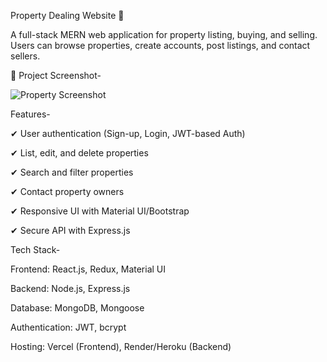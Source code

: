 Property Dealing Website 🏡

A full-stack MERN web application for property listing, buying, and selling. Users can browse properties, create accounts, post listings, and contact sellers.

📸 Project Screenshot-

![Property Screenshot](./screenshots/Screenshot10.png)



Features-

✔ User authentication (Sign-up, Login, JWT-based Auth)

✔ List, edit, and delete properties

✔ Search and filter properties

✔ Contact property owners

✔ Responsive UI with Material UI/Bootstrap

✔ Secure API with Express.js

Tech Stack-

Frontend: React.js, Redux, Material UI

Backend: Node.js, Express.js

Database: MongoDB, Mongoose

Authentication: JWT, bcrypt

Hosting: Vercel (Frontend), Render/Heroku (Backend)
